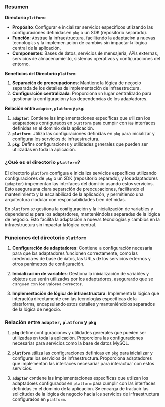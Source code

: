 ### Resumen

**Directorio `platform`**:
- **Propósito**: Configurar e inicializar servicios específicos utilizando las configuraciones definidas en `pkg` o un SDK (repositorio separado).
- **Función**: Abstrae la infraestructura, facilitando la adaptación a nuevas tecnologías y la implementación de cambios sin impactar la lógica central de la aplicación.
- **Componentes**: Bases de datos, servicios de mensajería, APIs externas, servicios de almacenamiento, sistemas operativos y configuraciones del entorno.

**Beneficios del Directorio `platform`**:
1. **Separación de preocupaciones**: Mantiene la lógica de negocio separada de los detalles de implementación de infraestructura.
2. **Configuración centralizada**: Proporciona un lugar centralizado para gestionar la configuración y las dependencias de los adaptadores.

**Relación entre `adapter`, `platform` y `pkg`**:

1. **`adapter`**: Contiene las implementaciones específicas que utilizan los adaptadores configurados en `platform` para cumplir con las interfaces definidas en el dominio de la aplicación.
2. **`platform`**: Utiliza las configuraciones definidas en `pkg` para inicializar y configurar los servicios de infraestructura.
3. **`pkg`**: Define configuraciones y utilidades generales que pueden ser utilizadas en toda la aplicación.

### ¿Qué es el directorio `platform`?

El directorio `platform` configura e inicializa servicios específicos utilizando configuraciones de `pkg` o un SDK (repositorio separado), y los adaptadores (`adapter`) implementan las interfaces del dominio usando estos servicios. Esto asegura una clara separación de preocupaciones, facilitando el mantenimiento y la escalabilidad de la aplicación, y permitiendo una arquitectura modular con responsabilidades bien definidas.

En `platform` se gestiona la configuración y la inicialización de variables y dependencias para los adaptadores, manteniéndolas separadas de la lógica de negocio. Esto facilita la adaptación a nuevas tecnologías y cambios en la infraestructura sin impactar la lógica central.

### Funciones del directorio `platform`

1. **Configuración de adaptadores**: Contiene la configuración necesaria para que los adaptadores funcionen correctamente, como las credenciales de base de datos, las URLs de los servicios externos y otros parámetros de configuración.
   
2. **Inicialización de variables**: Gestiona la inicialización de variables y objetos que serán utilizados por los adaptadores, asegurando que se carguen con los valores correctos.

3. **Implementación de lógica de infraestructura**: Implementa la lógica que interactúa directamente con las tecnologías específicas de la plataforma, encapsulando estos detalles y manteniéndolos separados de la lógica de negocio.

### Relación entre `adapter`, `platform` y `pkg`

1. **`pkg`** define configuraciones y utilidades generales que pueden ser utilizadas en toda la aplicación. Proporciona las configuraciones necesarias para servicios como la base de datos MySQL.

2. **`platform`** utiliza las configuraciones definidas en `pkg` para inicializar y configurar los servicios de infraestructura. Proporciona adaptadores que implementan las interfaces necesarias para interactuar con estos servicios.

3. **`adapter`** contiene las implementaciones específicas que utilizan los adaptadores configurados en `platform` para cumplir con las interfaces definidas en el dominio de la aplicación. Se encarga de traducir las solicitudes de la lógica de negocio hacia los servicios de infraestructura configurados en `platform`.
